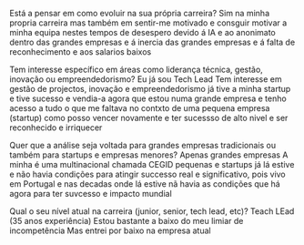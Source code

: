 Está a pensar em como evoluir na sua própria carreira?
    Sim na minha propria carreira mas também em sentir-me motivado e consguir motivar a minha equipa nestes tempos de desespero devido á IA e ao anonimato dentro das grandes empresas
    e á inercia das grandes empresas e á falta de reconhecimento e aos salarios baixos

Tem interesse específico em áreas como liderança técnica, gestão, inovação ou empreendedorismo?
    Eu já sou Tech Lead
    Tem interesse em
        gestão de projectos,
        inovação 
        e empreendedorismo
            já tive a minha startup e tive sucesso e vendia-a
            agora que estou numa grande empresa e tenho acesso a tudo o que me faltava no contxto de uma pequena empresa (startup)
            como posso vencer novamente e ter sucessso de alto nivel e ser reconhecido e irriquecer

Quer que a análise seja voltada para grandes empresas tradicionais ou também para startups e empresas menores?
    Apenas grandes empresas 
    A minha é uma multinacional chamada CEGID
    pequenas e startups já lá estive e não havia condições para atingir successo real e significativo, pois vivo em Portugal e nas decadas onde lá estive nã havia as condições que há agora para ter suvcesso e impacto mundial

Qual o seu nível atual na carreira (junior, senior, tech lead, etc)?
    Teach LEad (35 anos experiência) 
    Estou bastante a baixo do meu limiar de incompetência
    Mas entrei por baixo na empresa atual
